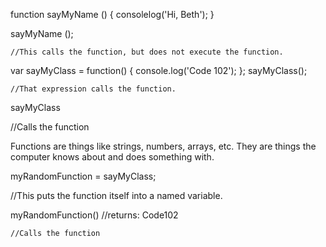 function sayMyName () {
    consolelog('Hi, Beth');
}

sayMyName ();

    //This calls the function, but does not execute the function.

var sayMyClass = function() {
    console.log('Code 102');
};
sayMyClass();

    //That expression calls the function.

sayMyClass

//Calls the function


Functions are things like strings, numbers, arrays, etc. They are things the computer knows about and does something with.


myRandomFunction = sayMyClass;
  
//This puts the function itself into a named variable.

myRandomFunction()
    //returns: Code102

    //Calls the function